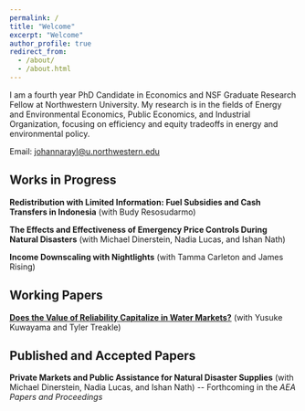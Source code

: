 ```yaml
---
permalink: /
title: "Welcome"
excerpt: "Welcome"
author_profile: true
redirect_from: 
  - /about/
  - /about.html
---
```


I am a fourth year PhD Candidate in Economics and NSF Graduate Research Fellow at Northwestern University. My research is in the fields of Energy and Environmental Economics, Public Economics, and Industrial Organization, focusing on efficiency and equity tradeoffs in energy and environmental policy. 

Email: [johannarayl@u.northwestern.edu](mailto:johannarayl@u.northwestern.edu)


## Works in Progress
**Redistribution with Limited Information: Fuel Subsidies and Cash Transfers in Indonesia** (with Budy Resosudarmo)

**The Effects and Effectiveness of Emergency Price Controls During Natural Disasters** (with Michael Dinerstein, Nadia Lucas, and Ishan Nath)

**Income Downscaling with Nightlights** (with Tamma Carleton and James Rising)

## Working Papers 
**<a href="https://papers.ssrn.com/sol3/papers.cfm?abstract_id=4907647" target="_blank">Does the Value of Reliability Capitalize in Water Markets?</a>** (with Yusuke Kuwayama and Tyler Treakle)

## Published and Accepted Papers
**Private Markets and Public Assistance for Natural Disaster Supplies** (with Michael Dinerstein, Nadia Lucas, and Ishan Nath) -- Forthcoming in the _AEA Papers and Proceedings_


